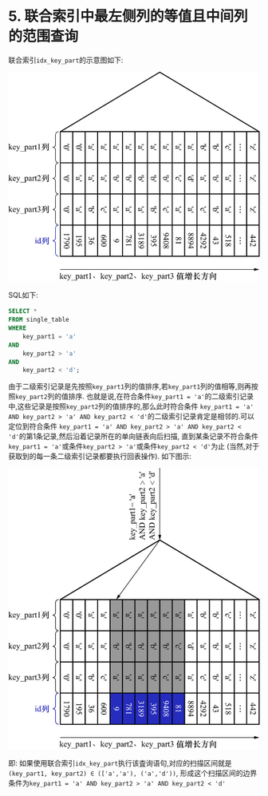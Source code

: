 # 5. 联合索引中最左侧列的等值且中间列的范围查询

联合索引`idx_key_part`的示意图如下:

![idx_key_part索引的示意图](./img/idx_key_part索引的示意图.jpg)

SQL如下:

```sql
SELECT *
FROM single_table
WHERE
    key_part1 = 'a'
AND
    key_part2 > 'a'
AND
    key_part2 < 'd';
```

由于二级索引记录是先按照`key_part1`列的值排序,若`key_part1`列的值相等,则再按照`key_part2`列的值排序.
也就是说,在符合条件`key_part1 = 'a'`的二级索引记录中,这些记录是按照`key_part2`列的值排序的,那么此时符合条件
`key_part1 = 'a' AND key_part2 > 'a' AND key_part2 < 'd'`的二级索引记录肯定是相邻的.可以定位到符合条件
`key_part1 = 'a' AND key_part2 > 'a' AND key_part2 < 'd'`的第1条记录,然后沿着记录所在的单向链表向后扫描,
直到某条记录不符合条件`key_part1 = 'a'`或条件`key_part2 > 'a'`或条件`key_part2 < 'd'`为止
(当然,对于获取到的每一条二级索引记录都要执行回表操作).
如下图示:

![定位符合条件key_part1=a且key_part2大于a且key_part2小于d的记录的过程](./img/定位符合条件key_part1=a且key_part2大于a且key_part2小于d的记录的过程.jpg)

即: 如果使用联合索引`idx_key_part`执行该査询语句,对应的扫描区间就是`(key_part1, key_part2) ∈ (['a','a'), ('a','d'))`,
形成这个扫描区间的边界条件为`key_part1 = 'a' AND key_part2 > 'a' AND key_part2 < 'd'`
